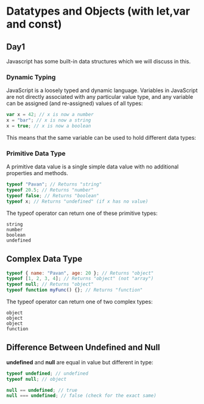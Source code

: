 # Datatypes and Objects (with let,var and const)

## Day1

Javascript has some built-in data structures which we will discuss in this.

### Dynamic Typing

JavaScript is a loosely typed and dynamic language. Variables in JavaScript are not directly associated with any particular value type, and any variable can be assigned (and re-assigned) values of all types:

```javascript
var x = 42; // x is now a number
x = "bar"; // x is now a string
x = true; // x is now a boolean
```

This means that the same variable can be used to hold different data types:

### Primitive Data Type

A primitive data value is a single simple data value with no additional properties and methods.

```javascript
typeof "Pavan"; // Returns "string"
typeof 20.5; // Returns "number"
typeof false; // Returns "boolean"
typeof x; // Returns "undefined" (if x has no value)
```

The typeof operator can return one of these primitive types:

    string
    number
    boolean
    undefined

## Complex Data Type

```javascript
typeof { name: "Pavan", age: 20 }; // Returns "object"
typeof [1, 2, 3, 4]; // Returns "object" (not "array")
typeof null; // Returns "object"
typeof function myFunc() {}; // Returns "function"
```

The typeof operator can return one of two complex types:

    object
    object
    object
    function

## Difference Between Undefined and Null

**undefined** and **null** are equal in value but different in type:

```javascript
typeof undefined; // undefined
typeof null; // object

null == undefined; // true
null === undefined; // false (check for the exact same)
```
